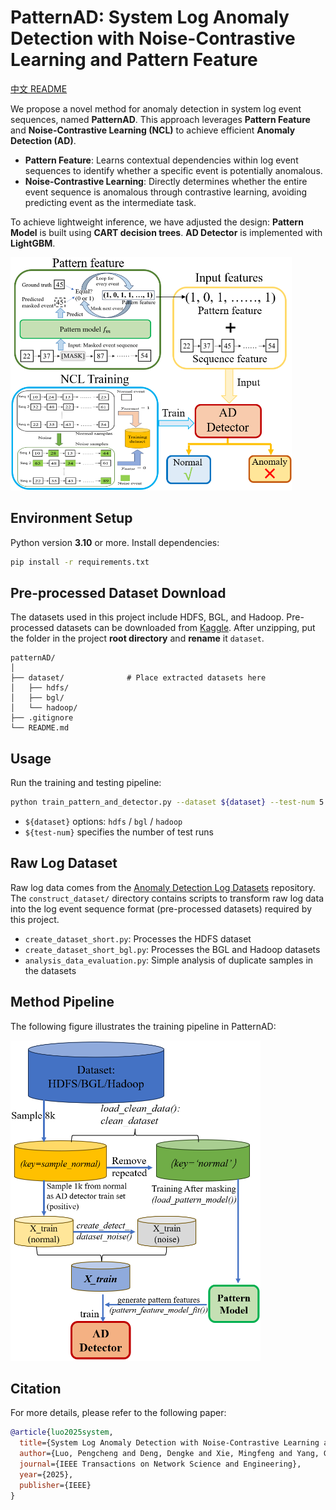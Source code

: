 # PatternAD: System Log Anomaly Detection with Noise-Contrastive Learning and Pattern Feature

[中文 README](./README_CN.md)

We propose a novel method for anomaly detection in system log event sequences, named **PatternAD**. This approach leverages **Pattern Feature** and **Noise-Contrastive Learning (NCL)** to achieve efficient **Anomaly Detection (AD)**.  

- **Pattern Feature**: Learns contextual dependencies within log event sequences to identify whether a specific event is potentially anomalous.  
- **Noise-Contrastive Learning**: Directly determines whether the entire event sequence is anomalous through contrastive learning, avoiding predicting event as the intermediate task.  

To achieve lightweight inference, we have adjusted the design: **Pattern Model** is built using **CART decision trees**. **AD Detector** is implemented with **LightGBM**.  

<!-- ![overview](assets/overview.png)   -->

<img src="assets/overview.png" alt="overview" width="450"/>

<!-- --- -->

## Environment Setup
Python version **3.10** or more. Install dependencies:  
```bash
pip install -r requirements.txt
```

<!-- --- -->


<!-- --- -->

## Pre-processed Dataset Download

The datasets used in this project include HDFS, BGL, and Hadoop. Pre-processed datasets can be downloaded from [Kaggle](https://www.kaggle.com/datasets/luopeng1996/patternad-dataset). After unzipping, put the folder in the project **root directory** and **rename** it `dataset`.  

```
patternAD/
│
├── dataset/              # Place extracted datasets here
│   ├── hdfs/
│   ├── bgl/
│   └── hadoop/
├── .gitignore
└── README.md
```

## Usage

Run the training and testing pipeline:  
```bash
python train_pattern_and_detector.py --dataset ${dataset} --test-num 5
```

- `${dataset}` options: `hdfs` / `bgl` / `hadoop`  
- `${test-num}` specifies the number of test runs  


<!-- --- -->

## Raw Log Dataset
Raw log data comes from the [Anomaly Detection Log Datasets](https://github.com/ait-aecid/anomaly-detection-log-datasets/) repository. The `construct_dataset/` directory contains scripts to transform raw log data into the log event sequence format (pre-processed datasets) required by this project.  

- `create_dataset_short.py`: Processes the HDFS dataset  
- `create_dataset_short_bgl.py`: Processes the BGL and Hadoop datasets  
- `analysis_data_evaluation.py`: Simple analysis of duplicate samples in the datasets  



<!-- --- -->

## Method Pipeline

The following figure illustrates the training pipeline in PatternAD:  

<!-- - **Training Pipeline**   -->
<!-- ![pipeline](assets/pipeline.png)   -->
<img src="assets/pipeline.png" alt="pipeline" width="400"/>


<!-- --- -->

## Citation

For more details, please refer to the following paper:  

```bibtex
@article{luo2025system,
  title={System Log Anomaly Detection with Noise-Contrastive Learning and Pattern Feature},
  author={Luo, Pengcheng and Deng, Dengke and Xie, Mingfeng and Yang, Genke and Chu, Jian and Soong, Boon-Hee and Yuen, Chau},
  journal={IEEE Transactions on Network Science and Engineering},
  year={2025},
  publisher={IEEE}
}
```
